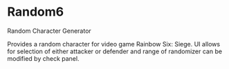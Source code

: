 # Random6
Random Character Generator

Provides a random character for video game Rainbow Six: Siege. UI allows for selection of either attacker or defender and range of randomizer can be modified by check panel.
